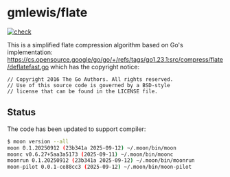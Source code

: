 # gmlewis/flate
[![check](https://github.com/gmlewis/moonbit-flate/actions/workflows/check.yml/badge.svg)](https://github.com/gmlewis/moonbit-flate/actions/workflows/check.yml)

This is a simplified flate compression algorithm based on Go's implementation:
https://cs.opensource.google/go/go/+/refs/tags/go1.23.1:src/compress/flate/deflatefast.go
which has the copyright notice:

```
// Copyright 2016 The Go Authors. All rights reserved.
// Use of this source code is governed by a BSD-style
// license that can be found in the LICENSE file.
```

## Status

The code has been updated to support compiler:

```bash
$ moon version --all
moon 0.1.20250912 (23b341a 2025-09-12) ~/.moon/bin/moon
moonc v0.6.27+5aa3a5173 (2025-09-11) ~/.moon/bin/moonc
moonrun 0.1.20250912 (23b341a 2025-09-12) ~/.moon/bin/moonrun
moon-pilot 0.0.1-ce88cc3 (2025-09-12) ~/.moon/bin/moon-pilot
```

